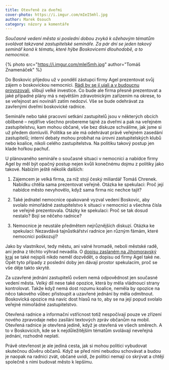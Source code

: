 ```yaml
---
title: Otevřeně za dveřmi
cover-photo: https://i.imgur.com/mIeI5mhl.jpg
author: Marek Osouch
category: názory a komentáře
---
```


*Současné vedení města si poslední dobou zvyká k ožehavým tématům svolávat takzvané zastupitelské semináře. Za pár dní se jeden takový seminář koná k tématu, které hýbe Boskovicemi dlouhodobě, a to nemocnice.*

{% photo src="https://i.imgur.com/mIeI5mh.jpg" author="Tomáš Znamenáček" %}

Do Boskovic přijedou už v pondělí zástupci firmy Agel prezentovat svůj zájem o boskovickou nemocnici. [Rádi by se jí ujali a v budoucnu provozovali](http://www.ohlasy.info/clanky/2017/12/nemocnice-agel.html), slibují velké investice. Co bude ale firma přesně prezentovat a jaké případné plány má s největším zdravotnickým zařízením na okrese, to se veřejnost ani novináři zatím nedozví. Vše se bude odehrávat za zavřenými dveřmi boskovické radnice.

Semináře nebo také pracovní setkání zastupitelů jsou v některých obcích oblíbené – nejdříve všechno probereme tajně za dveřmi a pak na veřejném zastupitelstvu, kam mohou občané, vše bez diskuze schválíme, jak jsme si už předem domluvili. Politika se ale má odehrávat právě veřejném zasedání zastupitelů; interní debaty mohou probíhat na úrovni zastupitelských klubů nebo koalice, nikoli celého zastupitelstva. Na politiku takový postup jen klade hořkou pachuť.

U plánovaného semináře o současné situaci v nemocnici a nabídce firmy Agel by měl být opačný postup nejen kvůli konečnému dojmu z politiky jako takové. Nabízím ještě několik dalších:

1) Zájemcem je velká firma, za níž stojí český miliardář Tomáš Chrenek. Nabídku chtěla sama prezentovat veřejně. Otázka ke spekulaci: Proč její nabídce město nevyhovělo, když sama firma nic nechce tajit?

2) Také jednatel nemocnice opakovaně vyzval vedení Boskovic, aby svolalo mimořádné zastupitelstvo k situaci v nemocnici a všechna čísla se veřejně prezentovala. Otázky ke spekulaci: Proč se tak dosud nestalo? Bojí se něčeho radnice?

3) Nemocnice je neustále předmětem nejrůznějších diskuzí. Otázka ke spekulaci: Nezavdává tajnůstkářství radnice jen různým fámám, které nemocnici poškozují?

Jako by vlastníkovi, tedy městu, ani valné hromadě, neboli městské radě, ani jedna z těchto výhrad nevadila. O [dopisu zaslaném na Jihomoravský kraj](http://www.ohlasy.info/clanky/2017/10/prevod-nemocnice.html) se také nejspíš nikdo neměl dozvědět, o dopisu od firmy Agel také ne. Opět tyto případy z poslední doby jen dávají prostor spekulacím, proč se vše děje takto skrytě. 

Za uzavřené jednání zastupitelů ovšem nemá odpovědnost jen současné vedení města. Velký díl nese také opozice, která by měla vládnoucí strany kontrolovat. Takže když nemá dost rozumu koalice, neměla by opozice na něco takového vůbec přistoupit a uzavřené jednání by měla odmítnout. Boskovická opozice má navíc dost hlasů na to, aby se na její popud svolalo veřejné mimořádné zastupitelstvo.

Otevřená radnice a informační vstřícnost totiž nespočívají pouze ve zřízení nového zpravodaje nebo zasílání textových zpráv občanům na mobil. Otevřená radnice je otevřená jedině, když je otevřená ve všech směrech. A to v Boskovicích, kde se k nejdůležitějším tématům svolávají neveřejná jednání, rozhodně neplatí.

Právě otevřenost je ale jediná cesta, jak si mohou politici vybudovat skutečnou důvěru občanů. Když se před nimi nebudou schovávat a budou je naopak na radnici zvát, občané uvidí, že politici nemají co skrývat a chtějí společně s nimi budovat město k lepšímu.